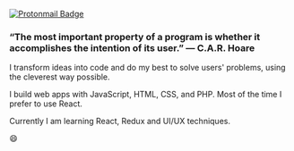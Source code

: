 [![Protonmail Badge](https://img.shields.io/badge/ProtonMail-8B89CC?style=for-the-badge&logo=protonmail&logoColor=white)](mailto:gabrielavila04@protonmail.com)



### “The most important property of a program is whether it accomplishes the intention of its user.” ― C.A.R. Hoare

I transform ideas into code and do my best to solve users' problems, using the cleverest way possible. 

I build web apps with JavaScript, HTML, CSS, and PHP. Most of the time I prefer to use React.

Currently I am learning React, Redux and UI/UX techniques.

😄
